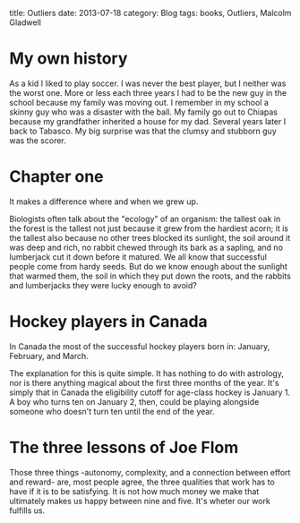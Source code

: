 title: Outliers
date: 2013-07-18
category: Blog
tags: books, Outliers, Malcolm Gladwell  

# My own history

As a kid I liked to play soccer. I was never the best player, but I neither was
the worst one. More or less each three years I had to be the new guy in the
school because my family was moving out. I remember in my school a skinny guy
who was a disaster with the ball. My family go out to Chiapas because my
grandfather inherited a house for my dad. Several years later I back to
Tabasco. My big surprise was that the clumsy and stubborn guy was the scorer.

# Chapter one

It makes a difference where and when we grew up.

Biologists often talk about the "ecology" of an organism: the tallest oak in
the forest is the tallest not just because it grew from the hardiest acorn; it
is the tallest also because no other trees blocked its sunlight, the soil
around it was deep and rich, no rabbit chewed through its bark as a sapling,
and no lumberjack cut it down before it matured. We all know that successful
people come from hardy seeds. But do we know enough about the sunlight that
warmed them, the soil in which they put down the roots, and the rabbits and
lumberjacks they were lucky enough to avoid?

# Hockey players in Canada

In Canada the most of the successful hockey players born
in: January, February, and March.

The explanation for this is quite simple. It has nothing to
do with astrology, nor is there anything magical about the 
first three months of the year. It's simply that in Canada
the eligibility cutoff for age-class hockey is January 1. A
boy who turns ten on January 2, then, could be playing alongside
someone who doesn't turn ten until the end of the year.

# The three lessons of Joe Flom

Those three things -autonomy, complexity, and a connection between effort and
reward- are, most people agree, the three qualities that work has to have if it
is to be satisfying. It is not how much money we make that ultimately makes us
happy between nine and five. It's wheter our work fulfills us.

